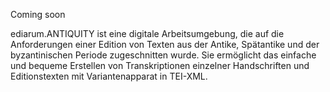 Coming soon

ediarum.ANTIQUITY ist eine digitale Arbeitsumgebung, die auf die Anforderungen einer Edition von Texten aus der Antike, Spätantike und der byzantinischen Periode zugeschnitten wurde. Sie ermöglicht das einfache und bequeme Erstellen von Transkriptionen einzelner Handschriften und Editionstexten mit Variantenapparat in TEI-XML.
